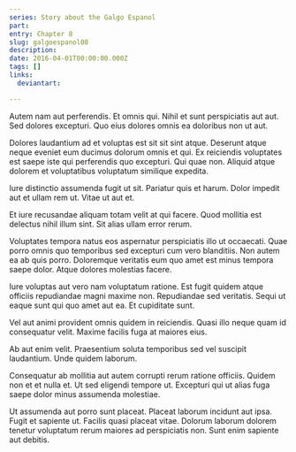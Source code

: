 ```yaml
---
series: Story about the Galgo Espanol
part:
entry: Chapter 8
slug: galgoespanol08
description:
date: 2016-04-01T00:00:00.000Z
tags: []
links:
  deviantart:

---
```


Autem nam aut perferendis. Et omnis qui. Nihil et sunt perspiciatis aut aut. Sed dolores excepturi. Quo eius dolores omnis ea doloribus non ut aut.

Dolores laudantium ad et voluptas est sit sit sint atque. Deserunt atque neque eveniet eum ducimus dolorum omnis et qui. Ex reiciendis voluptates est saepe iste qui perferendis quo excepturi. Qui quae non. Aliquid atque dolorem et voluptatibus voluptatum similique expedita.

Iure distinctio assumenda fugit ut sit. Pariatur quis et harum. Dolor impedit aut et ullam rem ut. Vitae ut aut et.

Et iure recusandae aliquam totam velit at qui facere. Quod mollitia est delectus nihil illum sint. Sit alias ullam error rerum.

Voluptates tempora natus eos aspernatur perspiciatis illo ut occaecati. Quae porro omnis quo temporibus sed excepturi cum vero blanditiis. Non autem ea ab quis porro. Doloremque veritatis eum quo amet est minus tempora saepe dolor. Atque dolores molestias facere.

Iure voluptas aut vero nam voluptatum ratione. Est fugit quidem atque officiis repudiandae magni maxime non. Repudiandae sed veritatis. Sequi ut eaque sunt qui quo amet aut ea. Et cupiditate sunt.

Vel aut animi provident omnis quidem in reiciendis. Quasi illo neque quam id consequatur velit. Maxime facilis fuga at maiores eius.

Ab aut enim velit. Praesentium soluta temporibus sed vel suscipit laudantium. Unde quidem laborum.

Consequatur ab mollitia aut autem corrupti rerum ratione officiis. Quidem non et et nulla et. Ut sed eligendi tempore ut. Excepturi qui ut alias fuga saepe dolor minus assumenda molestiae.

Ut assumenda aut porro sunt placeat. Placeat laborum incidunt aut ipsa. Fugit et sapiente ut. Facilis quasi placeat vitae. Dolorum laborum dolorem tenetur voluptatum rerum maiores ad perspiciatis non. Sunt enim sapiente aut debitis.
